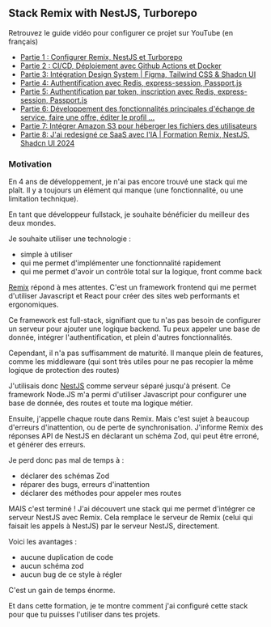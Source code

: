 ## Stack Remix with NestJS, Turborepo

Retrouvez le guide vidéo pour configurer ce projet sur YouTube (en français)

- [Partie 1 : Configurer Remix, NestJS et Turborepo](https://www.youtube.com/watch?v=yv96ar6XNnU&list=PL2TfCPpDwZVTQr3Ox9KT0Ex2D-QajUyhM&index=1)
- [Partie 2 : CI/CD, Déploiement avec Github Actions et Docker](https://www.youtube.com/watch?v=KCMFcHTYf9o&list=PL2TfCPpDwZVTQr3Ox9KT0Ex2D-QajUyhM&index=2)
- [Partie 3: Intégration Design System | Figma, Tailwind CSS & Shadcn UI](https://www.youtube.com/watch?v=GWfZewdFx4o&list=PL2TfCPpDwZVTQr3Ox9KT0Ex2D-QajUyhM&index=3)
- [Partie 4: Authentification avec Redis, express-session, Passport.js](https://youtu.be/SyuXRIbECEY?list=PL2TfCPpDwZVTQr3Ox9KT0Ex2D-QajUyhM)
- [Partie 5: Authentification par token, inscription avec Redis, express-session, Passport.js](https://youtu.be/k6KrmuVgvec)
- [Partie 6: Développement des fonctionnalités principales d'échange de service, faire une offre, éditer le profil ...](https://youtu.be/0C4Xh1x7flY)
- [Partie 7: Intégrer Amazon S3 pour héberger les fichiers des utilisateurs](https://youtu.be/4_Q8dsj-X9k)
- [Partie 8: J'ai redesigné ce SaaS avec l'IA | Formation Remix, NestJS, Shadcn UI 2024](https://www.youtube.com/watch?v=ZxYvbvF1dDA)

### Motivation

En 4 ans de développement, je n'ai pas encore trouvé une stack qui me plaît. Il y a toujours un élément qui manque (une fonctionnalité, ou une limitation technique). 

En tant que développeur fullstack, je souhaite bénéficier du meilleur des deux mondes.

Je souhaite utiliser une technologie : 
- simple à utiliser
- qui me permet d'implémenter une fonctionnalité rapidement
- qui me permet d'avoir un contrôle total sur la logique, front comme back

[Remix](https://remix.run) répond à mes attentes. C'est un framework frontend qui me permet d'utiliser Javascript et React pour créer des sites web performants et ergonomiques.

Ce framework est full-stack, signifiant que tu n'as pas besoin de configurer un serveur pour ajouter une logique backend. Tu peux appeler une base de donnée, intégrer l'authentification, et plein d'autres fonctionnalités.

Cependant, il n'a pas suffisamment de maturité. Il manque plein de features, comme les middleware (qui sont très utiles pour ne pas recopier la même logique de protection des routes)

J'utilisais donc [NestJS](https://nestjs.com/) comme serveur séparé jusqu'à présent. Ce framework Node.JS m'a permi d'utiliser Javascript pour configurer une base de donnée, des routes et toute ma logique métier.

Ensuite, j'appelle chaque route dans Remix. Mais c'est sujet à beaucoup d'erreurs d'inattention, ou de perte de synchronisation. J'informe Remix des réponses API de NestJS en déclarant un schéma Zod, qui peut être erroné, et générer des erreurs.

Je perd donc pas mal de temps à :
- déclarer des schémas Zod
- réparer des bugs, erreurs d'inattention
- déclarer des méthodes pour appeler mes routes

MAIS c'est terminé ! J'ai découvert une stack qui me permet d'intégrer ce serveur NestJS avec Remix. Cela remplace le serveur de Remix (celui qui faisait les appels à NestJS) par le serveur NestJS, directement.

Voici les avantages :
- aucune duplication de code
- aucun schéma zod
- aucun bug de ce style à régler

C'est un gain de temps énorme.

Et dans cette formation, je te montre comment j'ai configuré cette stack pour que tu puisses l'utiliser dans tes projets.